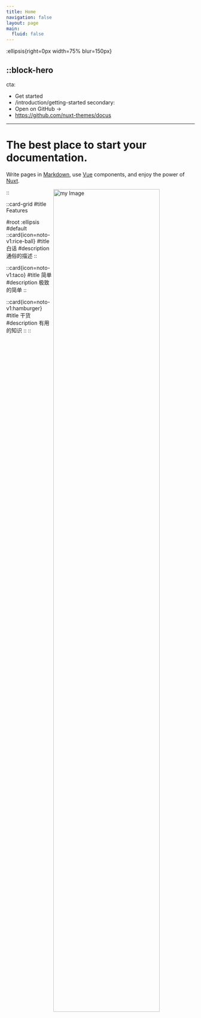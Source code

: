 ```yaml
---
title: Home
navigation: false
layout: page
main:
  fluid: false
---
```


:ellipsis{right=0px width=75% blur=150px}

::block-hero
---
cta:
  - Get started
  - /introduction/getting-started
secondary:
  - Open on GitHub →
  - https://github.com/nuxt-themes/docus
---

<div>
  <h1>The best place to start your documentation.</h1>
  <p>Write pages in <a href="https://content.nuxtjs.org">Markdown</a>, use <a href="https://vuejs.org">Vue</a> components, and enjoy the power of <a href="https://nuxt.com">Nuxt</a>.</p>
  <img src="/test.png" alt="my Image" style="float: right; width: 75%;">
</div>

::


::card-grid
#title
Features

#root
:ellipsis
#default
  ::card{icon=noto-v1:rice-ball}
  #title
  白话
  #description
  通俗的描述
  ::

  ::card{icon=noto-v1:taco}
  #title
  简单
  #description
  极致的简单
  ::

  ::card{icon=noto-v1:hamburger}
  #title
  干货
  #description
  有用的知识
  ::
::
